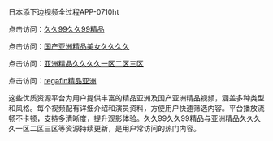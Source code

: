 日本添下边视频全过程APP-0710ht

点击访问：<a href="https://heiliaoow5kzm.pages.dev">久久99久久99精品</a>

点击访问：<a href="https://heiliao2dmwwy.pages.dev">国产亚洲精品美女久久久久</a>

点击访问：<a href="https://heiliaoll4qsx.pages.dev">亚洲精品久久久久一区二区三区</a>

点击访问：<a href="https://heiliaoe8ajia.pages.dev">regəfin精品亚洲</a>

这些优质资源平台为用户提供丰富的精品亚洲及国产亚洲精品视频，涵盖多种类型和风格。每个视频配有详细介绍和演员资料，方便用户快速筛选内容。平台播放流畅不卡顿，支持多清晰度，提升观影体验。久久99久久99精品与亚洲精品久久久久一区二区三区等资源持续更新，是用户常访问的热门内容。

<span style="display:none;">[Canonical link](）</span>
